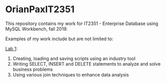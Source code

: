 # OrianPaxIT2351
This repository contains my work for IT2351 - Enterprise Database using MySQL Workbench, fall 2019.

Examples of my work include but are not limited to:

[Lab 1](https://github.com/stomp3c/OrianPaxIT2351/tree/master/Lab1):
    <ol>
      <li>Creating, loading and saving scripts using an industry tool</li>
      <li>Writing SELECT, INSERT and DELETE statements to analyze and solve business problems</li>
      <li>Using various join techniques to enhance data analysis</li>
    </ol>
